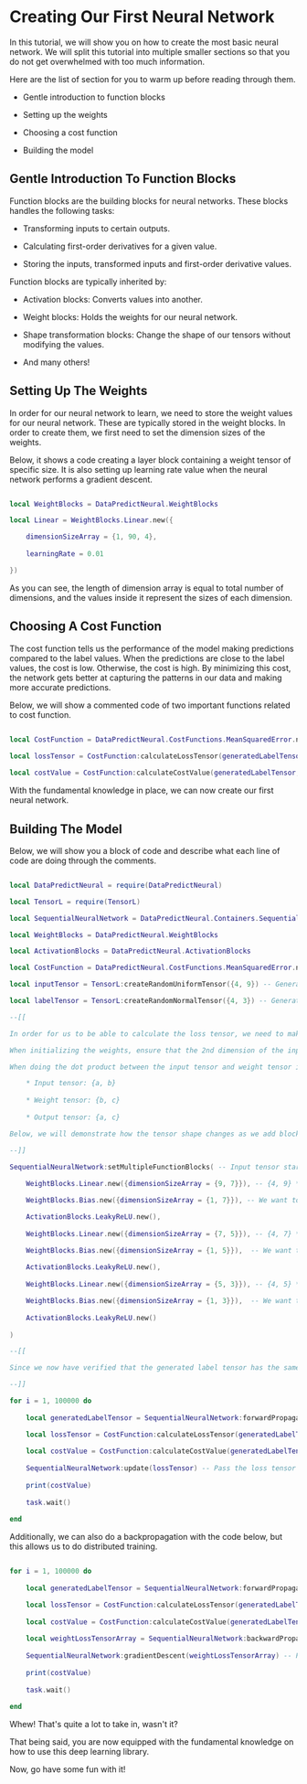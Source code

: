 # Creating Our First Neural Network

In this tutorial, we will show you on how to create the most basic neural network. We will split this tutorial into multiple smaller sections so that you do not get overwhelmed with too much information.

Here are the list of section for you to warm up before reading through them.

* Gentle introduction to function blocks
	
* Setting up the weights
	
* Choosing a cost function
	
* Building the model
	
## Gentle Introduction To Function Blocks

Function blocks are the building blocks for neural networks. These blocks handles the following tasks:

* Transforming inputs to certain outputs.
	
* Calculating first-order derivatives for a given value.
	
* Storing the inputs, transformed inputs and first-order derivative values.
	
Function blocks are typically inherited by:

* Activation blocks: Converts values into another.
	
* Weight blocks: Holds the weights for our neural network.
	
* Shape transformation blocks: Change the shape of our tensors without modifying the values.

* And many others!

## Setting Up The Weights

In order for our neural network to learn, we need to store the weight values for our neural network. These are typically stored in the weight blocks. In order to create them, we first need to set the dimension sizes of the weights. 

Below, it shows a code creating a layer block containing a weight tensor of specific size. It is also setting up learning rate value when the neural network performs a gradient descent.

```lua

local WeightBlocks = DataPredictNeural.WeightBlocks

local Linear = WeightBlocks.Linear.new({

	dimensionSizeArray = {1, 90, 4},
	
	learningRate = 0.01

})

```

As you can see, the length of dimension array is equal to total number of dimensions, and the values inside it represent the sizes of each dimension.

## Choosing A Cost Function

The cost function tells us the performance of the model making predictions compared to the label values. When the predictions are close to the label values, the cost is low. Otherwise, the cost is high. By minimizing this cost, the network gets better at capturing the patterns in our data and making more accurate predictions.

Below, we will show a commented code of two important functions related to cost function.

```lua

local CostFunction = DataPredictNeural.CostFunctions.MeanSquaredError.new()

local lossTensor = CostFunction:calculateLossTensor(generatedLabelTensor, labelTensor) -- The calculateLossTensor() function is used to calculate the difference between the two tensors.
	
local costValue = CostFunction:calculateCostValue(generatedLabelTensor, labelTensor) -- The calculateCostValue() function is used to calculate the overall cost or error between the output and label tensors.

```

With the fundamental knowledge in place, we can now create our first neural network.

## Building The Model

Below, we will show you a block of code and describe what each line of code are doing through the comments.

```lua

local DataPredictNeural = require(DataPredictNeural)

local TensorL = require(TensorL)

local SequentialNeuralNetwork = DataPredictNeural.Containers.Sequential.new() -- For this tutorial, we want to create a basic neural network. So, we will use a "Sequential" container that holds all of our blocks and also to automatically set up necessary connections between the blocks.

local WeightBlocks = DataPredictNeural.WeightBlocks

local ActivationBlocks = DataPredictNeural.ActivationBlocks

local CostFunction = DataPredictNeural.CostFunctions.MeanSquaredError.new()

local inputTensor = TensorL:createRandomUniformTensor({4, 9}) -- Generating our input tensor here. Pay attention to the dimensions.

local labelTensor = TensorL:createRandomNormalTensor({4, 3}) -- Generating our label tensor here. Pay attention to the dimensions here as well.

--[[

In order for us to be able to calculate the loss tensor, we need to make sure the generated label tensor dimensions matches with the original one.

When initializing the weights, ensure that the 2nd dimension of the input tensor matches the 1st dimension of the weight tensor.

When doing the dot product between the input tensor and weight tensor in "Linear" block, it will give a new tensor shape.

	* Input tensor: {a, b}
	
	* Weight tensor: {b, c}
	
	* Output tensor: {a, c}

Below, we will demonstrate how the tensor shape changes as we add blocks to our "Sequential" container.

--]]

SequentialNeuralNetwork:setMultipleFunctionBlocks( -- Input tensor starts with the size of {4, 9}.
	
	WeightBlocks.Linear.new({dimensionSizeArray = {9, 7}}), -- {4, 9} * {9, 7} -> {4, 7}

	WeightBlocks.Bias.new({dimensionSizeArray = {1, 7}}), -- We want to share the bias values to all data, so we need to set the first dimension size to 1.

	ActivationBlocks.LeakyReLU.new(),
	
	WeightBlocks.Linear.new({dimensionSizeArray = {7, 5}}), -- {4, 7} * {7, 5} -> {4, 5}

	WeightBlocks.Bias.new({dimensionSizeArray = {1, 5}}),  -- We want to share the bias values to all data, so we need to set the first dimension size to 1.
	
	ActivationBlocks.LeakyReLU.new(),
	
	WeightBlocks.Linear.new({dimensionSizeArray = {5, 3}}), -- {4, 5} * {5, 3} -> {4, 3}

	WeightBlocks.Bias.new({dimensionSizeArray = {1, 3}}),  -- We want to share the bias values to all data, so we need to set the first dimension size to 1.
	
	ActivationBlocks.LeakyReLU.new()
	
)

--[[

Since we now have verified that the generated label tensor has the same shape as the label tensor, we can now perform the training.

--]]

for i = 1, 100000 do
	
	local generatedLabelTensor = SequentialNeuralNetwork:forwardPropagate(inputTensor) -- Generate our label tensor first.

	local lossTensor = CostFunction:calculateLossTensor(generatedLabelTensor, labelTensor) -- Calculate the loss tensor for backpropagation.
	
	local costValue = CostFunction:calculateCostValue(generatedLabelTensor, labelTensor)
	
	SequentialNeuralNetwork:update(lossTensor) -- Pass the loss tensor to update() function to update the weights.
	
	print(costValue)
	
	task.wait()
	
end

```

Additionally, we can also do a backpropagation with the code below, but this allows us to do distributed training.

```lua

for i = 1, 100000 do
	
	local generatedLabelTensor = SequentialNeuralNetwork:forwardPropagate(inputTensor) -- Generate our label tensor first.

	local lossTensor = CostFunction:calculateLossTensor(generatedLabelTensor, labelTensor) -- Calculate the loss tensor for backpropagation.
	
	local costValue = CostFunction:calculateCostValue(generatedLabelTensor, labelTensor)
	
	local weightLossTensorArray = SequentialNeuralNetwork:backwardPropagate(lossTensor) -- Calculate the weight loss tensors for our weights. This table can be sent to another neural network of the same architecture if you want to do distributed training.
	
	SequentialNeuralNetwork:gradientDescent(weightLossTensorArray) -- Pass the weight loss array to the gradientDescent() function to update the weights.
	
	print(costValue)
	
	task.wait()
	
end

```

Whew! That's quite a lot to take in, wasn't it?

That being said, you are now equipped with the fundamental knowledge on how to use this deep learning library.

Now, go have some fun with it!
